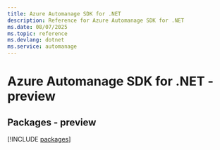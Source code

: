 ```yaml
---
title: Azure Automanage SDK for .NET
description: Reference for Azure Automanage SDK for .NET
ms.date: 08/07/2025
ms.topic: reference
ms.devlang: dotnet
ms.service: automanage
---
```

# Azure Automanage SDK for .NET - preview
## Packages - preview
[!INCLUDE [packages](automanage-index.md)]